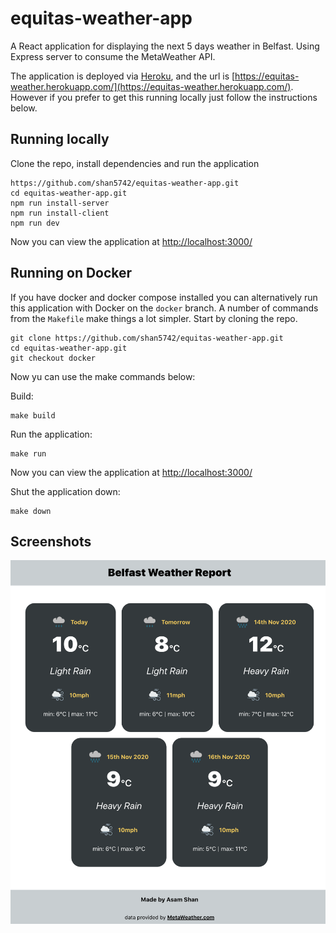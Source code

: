 # equitas-weather-app

A React application for displaying the next 5 days weather in Belfast. Using Express server to consume the MetaWeather API.

The application is deployed via [Heroku](https://www.heroku.com), and the url is [https://equitas-weather.herokuapp.com/](https://equitas-weather.herokuapp.com/). However if you prefer to get this running locally just follow the instructions below.

## Running locally

Clone the repo, install dependencies and run the application

```
https://github.com/shan5742/equitas-weather-app.git
cd equitas-weather-app.git
npm run install-server
npm run install-client
npm run dev
```

Now you can view the application at [http://localhost:3000/](http://localhost:3000/)

## Running on Docker

If you have docker and docker compose installed you can alternatively run this application with Docker on the `docker` branch. A number of commands from the `Makefile` make things a lot simpler. Start by cloning the repo.

```
git clone https://github.com/shan5742/equitas-weather-app.git
cd equitas-weather-app.git
git checkout docker
```

Now yu can use the make commands below:

Build:

```
make build
```

Run the application:

```
make run
```

Now you can view the application at [http://localhost:3000/](http://localhost:3000/)

Shut the application down:

```
make down
```

## Screenshots

![main screen](client/src/images/main.png)
